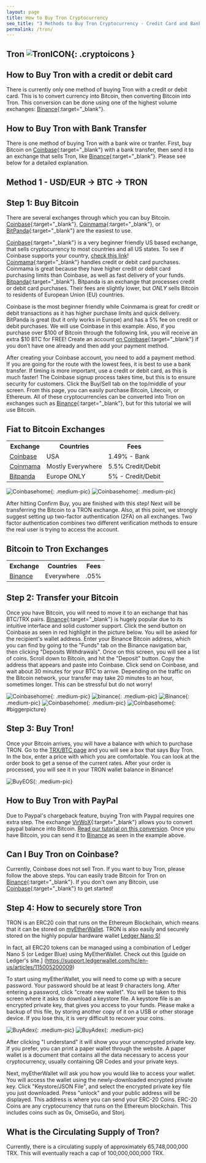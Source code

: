 ```yaml
---
layout: page
title: How to Buy Tron Cryptocurrency
seo_title: "3 Methods to Buy Tron Cryptocurrency - Credit Card and Bank"
permalink: /tron/
---
```


## Tron ![TronICON](/img/trx.png){: .cryptoicons }



## How to Buy Tron with a credit or debit card

There is currently only one method of buying Tron with a credit or debit card. This is to convert currency into Bitcoin, then converting Bitcoin into Tron. This conversion can be done using one of the highest volume exchanges: [Binance](https://www.binance.com/?ref=18991911){:target="_blank"}.

## How to Buy Tron with Bank Transfer

There is one method of buying Tron with a bank wire or tranfer. First, buy Bitcoin on [Coinbase](https://www.coinbase.com/join/53bc38a3b11f6623df000004){:target="_blank"} with a bank transfer, then send it to an exchange that sells Tron, like [Binance](https://www.binance.com/?ref=18991911){:target="_blank"}. Please see below for a detailed explanation.

## Method 1 - USD/EUR -> BTC -> TRON


## Step 1: Buy Bitcoin

There are several exchanges through which you can buy Bitcoin.
[Coinbase](https://www.coinbase.com/join/53bc38a3b11f6623df000004){:target="_blank"}, [Coinmama](https://www.coinmama.com/?ref=buyaltcoinsworldwide){:target="_blank"}, or [BitPanda](https://www.bitpanda.com/?ref=7989064235904733469){:target="_blank"} are the easiest to use.

[Coinbase](https://www.coinbase.com/join/53bc38a3b11f6623df000004){:target="_blank"} is a very beginner friendly US based exchange, that sells cryptocurrency to most countries and all US states. To see if Coinbase supports your country, [check this link](https://support.coinbase.com/customer/en/portal/articles/1392031-what-countries-are-buys-and-sells-available-in-)!
[Coinmama](https://www.coinmama.com/?ref=buyaltcoinsworldwide){:target="_blank"} handles credit or debit card purchases. Coinmama is great because they have higher credit or debit card purchasing limits than Coinbase, as well as fast delivery of your funds.
[Bitpanda](https://www.bitpanda.com/?ref=7989064235904733469){:target="_blank"}. Bitpanda is an exchange that processes credit or debit card purchases. Their fees are slightly lower, but *ONLY* sells Bitcoin to residents of European Union (EU) countries.

Coinbase is the most beginner friendly while Coinmama is great for credit or debit transactions as it has higher purchase limits and quick delivery. BitPanda is great (but it only works in Europe) and has a 5% fee on credit or debit purchases.
We will use Coinbase in this example. Also, if you purchase over $100 of Bitcoin through the following link, you will receive an extra $10 BTC for FREE! Create an account [on Coinbase](https://www.coinbase.com/join/53bc38a3b11f6623df000004){:target="_blank"} if you don’t have one already and then add your payment method.

After creating your Coinbase account, you need to add a payment method. If you are going for the route with the lowest fees, it is best to use a bank transfer. If timing is more important, use a credit or debit card, as this is much faster!
The Coinbase signup process takes time, but this is to ensure security for customers. Click the Buy/Sell tab on the top/middle of your screen. From this page, you can easily purchase Bitcoin, Litecoin, or Ethereum. All of these cryptocurrencies can be converted into Tron on exchanges such as [Binance](https://www.binance.com/?ref=18991911){:target="_blank"}, but for this tutorial we will use Bitcoin.

## Fiat to Bitcoin Exchanges
<table class="basic-table" align="center">
 <tr>
  <th>Exchange</th>
  <th>Countries</th>
  <th>Fees</th>
 </tr>

 <tr>
  <td><a href="https://www.coinbase.com/join/53bc38a3b11f6623df000004"> Coinbase</a></td>
  <td>USA</td>
  <td>1.49% - Bank </td>
 </tr>

 <tr>
  <td><a href="https://www.coinmama.com/?ref=buyaltcoinsworldwide">Coinmama</a></td>
  <td>Mostly Everywhere</td>
  <td>5.5% Credit/Debit</td>
 </tr>
 <tr>
  <td><a href="https://www.bitpanda.com/?ref=7989064235904733469">Bitpanda</a></td>
  <td>Europe ONLY</td>
  <td>5% - Credit/Debit </td>
 </tr>

</table>

![Coinbasehome](/img/Coinbase3.png){: .medium-pic}
![Coinbasehome](/img/Coinbase2.png){: .medium-pic}


 After hitting Confirm Buy, you are finished with this step! Next will be transferring the Bitcoin to a TRON exchange. Also, at this point, we strongly suggest setting up two-factor authentication (2FA) on all exchanges. Two factor authentication combines two different verification methods to ensure the real user is trying to access the account.


## Bitcoin to Tron Exchanges
<table class="basic-table" align="center">
 <tr>
  <th>Exchange</th>
  <th>Countries</th>
  <th>Fees</th>
 </tr>

 <tr>
  <td><a href="https://www.binance.com/?ref=18991911"> Binance</a></td>
  <td>Everywhere</td>
  <td>.05% </td>
 </tr>

</table>

## Step 2: Transfer your Bitcoin

Once you have Bitcoin, you will need to move it to an exchange that has BTC/TRX pairs. [Binance](https://www.binance.com/?ref=18991911){:target="_blank"} is hugely popular due to its intuitive interface and solid customer support. Click the send button on Coinbase as seen in red highlight in the picture below. You will be asked for the recipient's wallet address. Enter your Binance Bitcoin address, which you can find by going to the "Funds" tab on the Binance navigation bar, then clicking "Deposits Withdrawals". Once on this screen, you will see a list of coins. Scroll down to Bitcoin, and hit the "Deposit" button. Copy the address that appears and paste into Coinbase. Click send on Coinbase, and wait about 30 minutes for your BTC to arrive.
Depending on the traffic on the Bitcoin network, your transfer may take 20 minutes to an hour, sometimes longer. This can be stressful but do not worry!


![Coinbasehome](/img/Send1.png){: .medium-pic}
![binance](/img/binancedeposit.png){: .medium-pic}
![Binance](/img/binancedeposit2.png){: .medium-pic}
![Coinbasehome](/img/Send2.png){: .medium-pic}
![Coinbasehome](/img/Send3.png){: #biggerpicture}


## Step 3: Buy Tron!

Once your Bitcoin arrives, you will have a balance with which to purchase TRON. Go to the [TRX/BTC page](https://www.binance.com/trade.html?symbol=TRX_BTC) and you will see a box that says Buy Tron. In the box, enter a price with which you are comfortable. You can look at the order book to get a sense of the current rates. After your order is processed, you will see it in your TRON wallet balance in Binance!

![BuyEOS](/img/trxex.png){: .medium-pic}

## How to Buy Tron with PayPal

Due to Paypal's chargeback feature, buying Tron with Paypal requires one extra step. The exchange [VirWoX](https://www.virwox.com?r=22aa25){:target="_blank"} allows you to convert paypal balance into Bitcoin. [Read our tutorial on this conversion](/buy-bitcoin/paypal/). Once you have Bitcoin, you can send it to [Binance](https://www.binance.com/?ref=18991911) as seen in the example above.


## Can I Buy Tron on Coinbase?

Currently, Coinbase does not sell Tron. If you want to buy Tron, please follow the above steps. You can easily trade Bitcoin for Tron on [Binance](https://www.binance.com/?ref=18991911){:target="_blank"}. If you don't own any Bitcoin, use [Coinbase](https://www.coinbase.com/join/53bc38a3b11f6623df000004){:target="_blank"} to get started!


## Step 4: How to securely store Tron

TRON is an ERC20 coin that runs on the Ethereum Blockchain, which means that it can be stored on [myEtherWallet](https://www.myetherwallet.com/).
TRON is also easily and securely stored on the highly popular hardware wallet [Ledger Nano S!](https://www.ledgerwallet.com/r/607d)

In fact, all ERC20 tokens can be managed using a combination of Ledger Nano S (or Ledger Blue) using MyEtherWallet. Check out this [guide on Ledger's site.] (https://support.ledgerwallet.com/hc/en-us/articles/115005200009)

To start using myEtherWallet, you will need to come up with a secure password. Your password should be at least 9 characters long. After entering a password, click "create new wallet". You will be taken to this screen where it asks to download a keystore file.
A keystore file is an encrypted private key, that gives you access to your funds. Please make a backup of this file, by storing another copy of it on a USB or other storage device. If you lose this, it is very difficult to recover your coins.


![BuyAdex](/img/ethpass.png){: .medium-pic}
![BuyAdex](/img/keystore.png){: .medium-pic}

After clicking "I understand" it will show you your unencrypted private key. If you prefer, you can print a paper wallet through the website. A paper wallet is a document that contains all the data necessary to access your cryptocurrency, usually containing QR Codes and your private keys.

Next, myEtherWallet will ask you how you would like to access your wallet. You will access the wallet using the newly-downloaded encrypted private key. Click "Keystore/JSON File", and select the encrypted private key file you just downloaded. Press "unlock" and your public address will be displayed. This address is where you can send your ERC-20 Coins. ERC-20 Coins are any cryptocurrency that runs on the Ethereum blockchain. This includes coins such as 0x, OmiseGo, and Storj.


## What is the Circulating Supply of Tron?

Currently, there is a circulating supply of approximately 65,748,000,000 TRX. This will eventually reach a cap of 100,000,000,000 TRX.  

